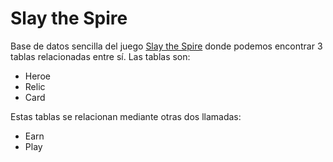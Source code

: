 # Slay the Spire
Base de datos sencilla del juego 
[Slay the Spire](https://www.megacrit.com/)
donde podemos encontrar 3 tablas relacionadas entre sí. Las tablas son:

- Heroe
- Relic
- Card

Estas tablas  se relacionan mediante otras dos llamadas:

- Earn
- Play
